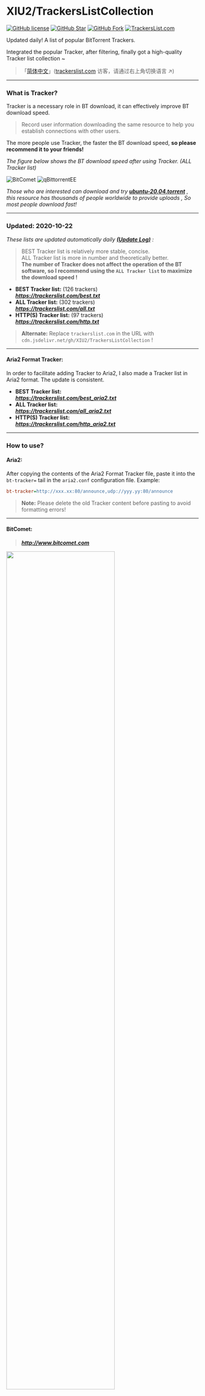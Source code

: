 # XIU2/TrackersListCollection

[![GitHub license](https://img.shields.io/github/license/XIU2/TrackersListCollection.svg?style=flat-square&color=4285dd)](https://github.com/XIU2/TrackersListCollection/blob/master/LICENSE)
[![GitHub Star](https://img.shields.io/github/stars/XIU2/TrackersListCollection.svg?style=flat-square&label=Star&color=4285dd)](https://github.com/XIU2/TrackersListCollection/stargazers)
[![GitHub Fork](https://img.shields.io/github/forks/XIU2/TrackersListCollection.svg?style=flat-square&label=Fork&color=4285dd)](https://github.com/XIU2/TrackersListCollection/network/members)
[![TrackersList.com](https://img.shields.io/static/v1?label=%20&message=TrackersList.com&style=flat-square&labelColor=4B93F1&color=4285dd&logo=data:image/png;base64,iVBORw0KGgoAAAANSUhEUgAAABAAAAAQCAYAAAAf8/9hAAAAYUlEQVR42mP0nvzxPwMFgBHdgOYAbji7dsNX0g1IseeEs+cc/E68AVty+Ehyus+UT4PNAGxhEKDLiqGBYCDCYuHh+3/DzYANl38zyAsywfmwRDYIDUAGyGmD6DCgqgHEAADqpnHxT0ZWTwAAAABJRU5ErkJggg==)](https://trackerslist.com)

Updated daily! A list of popular BitTorrent Trackers.  

Integrated the popular Tracker, after filtering, finally got a high-quality Tracker list collection ~  

> 「[简体中文](https://github.com/XIU2/TrackersListCollection/blob/master/README-ZH.md)」([trackerslist.com](https://trackerslist.com) 访客，请通过右上角切换语言 ↗)  

****

### What is Tracker?

Tracker is a necessary role in BT download, it can effectively improve BT download speed.  

> Record user information downloading the same resource to help you establish connections with other users.  

The more people use Tracker, the faster the BT download speed, **so please recommend it to your friends!**  

*The figure below shows the BT download speed after using Tracker. (ALL Tracker list)*  

![BitComet](https://cdn.jsdelivr.net/gh/XIU2/TrackersListCollection/img/en-02.png)
![qBittorrentEE](https://cdn.jsdelivr.net/gh/XIU2/TrackersListCollection/img/en-07.png)

*Those who are interested can download and try **[ubuntu-20.04.torrent](https://releases.ubuntu.com/20.04/ubuntu-20.04.1-desktop-amd64.iso.torrent)** , this resource has thousands of people worldwide to provide uploads , So most people download fast!*

****

### Updated: 2020-10-22

*These lists are updated automatically daily **[(Update Log)](https://github.com/XIU2/TrackersListCollection/releases)** :*

> BEST Tracker list is relatively more stable, concise.  
> ALL Tracker list is more in number and theoretically better.  
> **The number of Tracker does not affect the operation of the BT software, so I recommend using the `ALL Tracker list` to maximize the download speed !**

* **BEST Tracker list:** (126 trackers)  
 ***https://trackerslist.com/best.txt***  
* **ALL Tracker list:** (302 trackers)  
 ***https://trackerslist.com/all.txt***  
* **HTTP(S) Tracker list:** (97 trackers)  
 ***https://trackerslist.com/http.txt***  

> **Alternate:** Replace `trackerslist.com` in the URL with `cdn.jsdelivr.net/gh/XIU2/TrackersListCollection` !  

****

#### Aria2 Format Tracker:

In order to facilitate adding Tracker to Aria2, I also made a Tracker list in Aria2 format. The update is consistent.

* **BEST Tracker list:**  
 ***https://trackerslist.com/best_aria2.txt***  
* **ALL Tracker list:**  
 ***https://trackerslist.com/all_aria2.txt***  
* **HTTP(S) Tracker list:**  
 ***https://trackerslist.com/http_aria2.txt***  

****

### How to use?

#### Aria2:

After copying the contents of the Aria2 Format Tracker file, paste it into the `bt-tracker=` tail in the `aria2.conf` configuration file. Example:
``` ini
bt-tracker=http://xxx.xx:80/announce,udp://yyy.yy:80/announce
```
> **Note:** Please delete the old Tracker content before pasting to avoid formatting errors!

****

#### BitComet:  

> ***http://www.bitcomet.com***

<img src="https://cdn.jsdelivr.net/gh/XIU2/TrackersListCollection/img/en-12.png" width="75%">

****

#### qBittorrent Enhanced Edition:

> ***Github: https://github.com/c0re100/qBittorrent-Enhanced-Edition***  

> Based qBittorrent, added many useful features, such as **Subscribing to Tracker URL** , you can easily use with this project.  

After saving the settings, be sure to **restart qBittorrent Enhanced Edition.**

<img src="https://cdn.jsdelivr.net/gh/XIU2/TrackersListCollection/img/en-13.png" width="75%">

****

#### qBittorrent:

> ***https://www.qbittorrent.org***

<img src="https://cdn.jsdelivr.net/gh/XIU2/TrackersListCollection/img/en-04.png" width="75%">

****

#### Motrix:

> ***https://motrix.app***

<img src="https://cdn.jsdelivr.net/gh/XIU2/TrackersListCollection/img/en-10.png" width="75%">

****

#### Xdown:

> ***https://xdown.org***

<img src="https://cdn.jsdelivr.net/gh/XIU2/TrackersListCollection/img/en-08.png" width="75%">

****

### Tracker Source

This project brings together the following list of public trackers:
* [https://github.com/ngosang/trackerslist](https://github.com/ngosang/trackerslist)
* [https://newtrackon.com/list](https://newtrackon.com/list)
* [https://torrents.io/tracker-list/](https://torrents.io/tracker-list/)
* [http://github.itzmx.com/1265578519/OpenTracker/master/tracker.txt](http://github.itzmx.com/1265578519/OpenTracker/master/tracker.txt)
* [https://tinytorrent.net/best-torrent-tracker-list-updated/](https://tinytorrent.net/best-torrent-tracker-list-updated/)
* [http://www.torrenttrackerlist.com/torrent-tracker-list](http://www.torrenttrackerlist.com/torrent-tracker-list)
* [https://github.com/DeSireFire/animeTrackerList](https://github.com/DeSireFire/animeTrackerList)

Thanks for these projects!

****

### Contribute

* Do you know more public trackers list? (E.g: ngosang/trackerslist) => [Open a new issue](https://github.com/XIU2/TrackersListCollection/issues/new)

****

### License
The GPL-3.0 License.  
